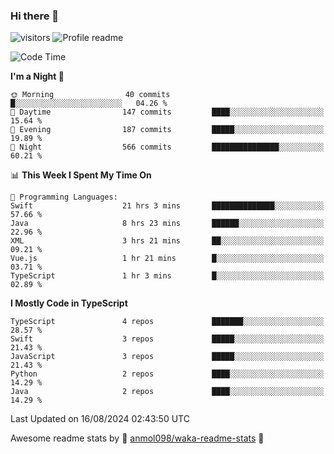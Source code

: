 ### Hi there 👋  
![visitors](https://visitor-badge.laobi.icu/badge?page_id=leverglowh) ![Profile readme](https://github.com/leverglowh/leverglowh/workflows/Profile%20readme/badge.svg?branch=master)

<!--START_SECTION:waka-->
![Code Time](http://img.shields.io/badge/Code%20Time-2%2C910%20hrs%2033%20mins-blue)

**I'm a Night 🦉** 

```text
🌞 Morning                40 commits          █░░░░░░░░░░░░░░░░░░░░░░░░   04.26 % 
🌆 Daytime                147 commits         ████░░░░░░░░░░░░░░░░░░░░░   15.64 % 
🌃 Evening                187 commits         █████░░░░░░░░░░░░░░░░░░░░   19.89 % 
🌙 Night                  566 commits         ███████████████░░░░░░░░░░   60.21 % 
```


📊 **This Week I Spent My Time On** 

```text
💬 Programming Languages: 
Swift                    21 hrs 3 mins       ██████████████░░░░░░░░░░░   57.66 % 
Java                     8 hrs 23 mins       ██████░░░░░░░░░░░░░░░░░░░   22.96 % 
XML                      3 hrs 21 mins       ██░░░░░░░░░░░░░░░░░░░░░░░   09.21 % 
Vue.js                   1 hr 21 mins        █░░░░░░░░░░░░░░░░░░░░░░░░   03.71 % 
TypeScript               1 hr 3 mins         █░░░░░░░░░░░░░░░░░░░░░░░░   02.89 % 
```

**I Mostly Code in TypeScript** 

```text
TypeScript               4 repos             ███████░░░░░░░░░░░░░░░░░░   28.57 % 
Swift                    3 repos             █████░░░░░░░░░░░░░░░░░░░░   21.43 % 
JavaScript               3 repos             █████░░░░░░░░░░░░░░░░░░░░   21.43 % 
Python                   2 repos             ████░░░░░░░░░░░░░░░░░░░░░   14.29 % 
Java                     2 repos             ████░░░░░░░░░░░░░░░░░░░░░   14.29 % 
```




 Last Updated on 16/08/2024 02:43:50 UTC
<!--END_SECTION:waka-->


Awesome readme stats by :star2: [anmol098/waka-readme-stats](https://github.com/anmol098/waka-readme-stats) :star2:
